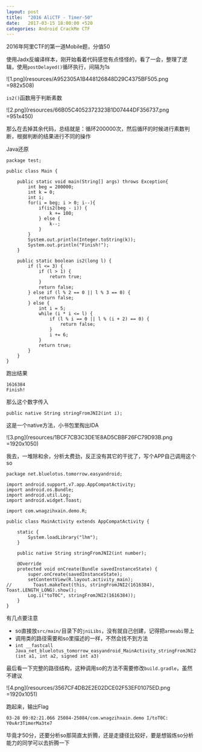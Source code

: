 ```yaml
---
layout: post
title:  "2016 AliCTF - Timer-50"
date:   2017-03-15 18:00:00 +520
categories: Android CrackMe CTF 
---
```


2016年阿里CTF的第一道Mobile题，分值50

使用Jadx反编译样本，刚开始看着代码感觉有点怪怪的，看了一会，整理了逻辑，使用`postDelayed()`循环执行，间隔为1s

![1.png](resources/A952305A1B448126848D29C4375BF505.png =982x508)

`is2()`函数用于判断素数

![2.png](resources/66B05C4052372323B1D07444DF356737.png =951x450)

那么在去掉其余代码，总结就是：循环200000次，然后循环的时候进行素数判断，根据判断的结果进行不同的操作

Java还原
```
package test;

public class Main {
	
	public static void main(String[] args) throws Exception{
		int beg = 200000;
		int k = 0;
		int i;
		for(i = beg; i > 0; i--){
	        if(is2(beg - i)) {
	            k += 100;
	        } else {
	            k--;
	        }
		}
		System.out.println(Integer.toString(k));
		System.out.println("Finish!");
	}
		
	public static boolean is2(long l) {
        if (l <= 3) {
            if (l > 1) {
                return true;
            }
            return false;
        } else if (l % 2 == 0 || l % 3 == 0) {
            return false;
        } else {
            int i = 5;
            while (i * i <= l) {
                if (l % i == 0 || l % (i + 2) == 0) {
                    return false;
                }
                i += 6;
            }
            return true;
        }
    }
}
```

跑出结果
```
1616384
Finish!
```

那么这个数字传入
```
public native String stringFromJNI2(int i);
```

这是一个native方法，小书包里掏出IDA

![3.png](resources/1BCF7CB3C3DE1E8AD5CBBF26FC79D93B.png =1920x1050)

我去，一堆除和余，分析太费劲，反正没有其它的干扰了，写个APP自己调用这个so
```
package net.bluelotus.tomorrow.easyandroid;

import android.support.v7.app.AppCompatActivity;
import android.os.Bundle;
import android.util.Log;
import android.widget.Toast;

import com.wnagzihxain.demo.R;

public class MainActivity extends AppCompatActivity {

    static {
        System.loadLibrary("lhm");
    }

    public native String stringFromJNI2(int number);

    @Override
    protected void onCreate(Bundle savedInstanceState) {
        super.onCreate(savedInstanceState);
        setContentView(R.layout.activity_main);
//        Toast.makeText(this, stringFromJNI2(1616384), Toast.LENGTH_LONG).show();
        Log.i("toT0C", stringFromJNI2(1616384));
    }
}
```

有几点要注意
- so直接放`src/main/`目录下的`jniLibs`，没有就自己创建，记得把`armeabi`带上
- 调用类的路径需要和so里描述的一样，不然会找不到方法
- `int __fastcall Java_net_bluelotus_tomorrow_easyandroid_MainActivity_stringFromJNI2(int a1, int a2, signed int a3)`

最后看一下完整的路径结构，这种调用so的方法不需要修改`build.gradle`，虽然不建议

![4.png](resources/3567CF4DB2E2E02DCE02F53EF01075ED.png =1920x1051)

跑起来，输出Flag
```
03-28 09:02:21.066 25084-25084/com.wnagzihxain.demo I/toT0C: Y0vAr3TimerMa3te7
```

毕竟才50分，还要分析so那简直太折腾，还是走捷径比较好，要是想锻炼so分析能力的同学可以去折腾一下